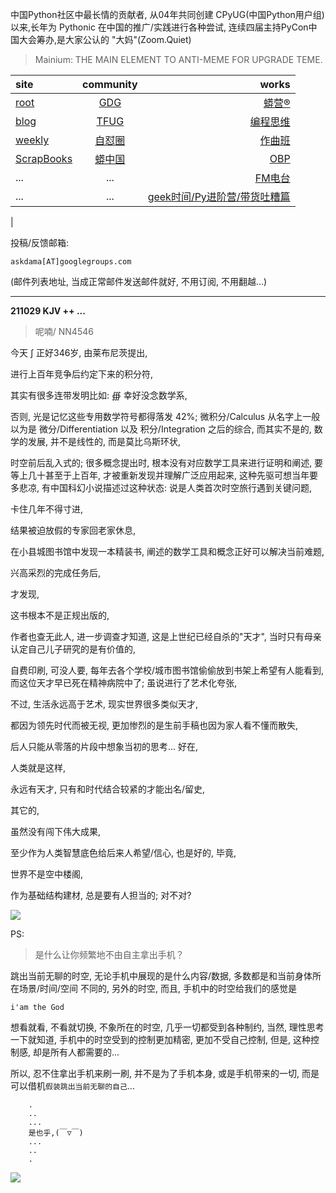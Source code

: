 中国Python社区中最长情的贡献者, 从04年共同创建 CPyUG(中国Python用户组)以来,长年为 Pythonic 在中国的推广/实践进行各种尝试, 连续四届主持PyCon中国大会筹办,是大家公认的 "大妈"(Zoom.Quiet)

> Mainium: THE MAIN ELEMENT TO ANTI-MEME FOR UPGRADE TEME.

| site | community | works |
| :-----| :----: | ----: |
| [root](http://zoomquiet.io/) | [GDG](https://blog.zhgdg.org/) | [蟒营®](https://doc.101.camp/) |
| [blog](https://blog.zoomquiet.io/pages/zoomquiet.html) | [TFUG](http://zh.tfug.world/) | [编程思维](https://py.101.camp/) |
| [weekly](http://weekly.pychina.org/) | [自怼圈](https://du.101.camp/) | [作曲班](https://mu.101.camp/) |
| [ScrapBooks](https://zoomquiet.io/collection.html) | [蟒中国](https://pychina.org/) | [OBP](https://zoomquiet.io/obp/index.html) |
| ... | ... | [FM电台](https://fm.101.camp/) |
| ... | ... | [geek时间/Py进阶营/带货吐糟篇](https://fm.101.camp/2020/geek2py-dama.html) 
 |


投稿/反馈邮箱:

    askdama[AT]googlegroups.com

(邮件列表地址, 
当成正常邮件发送邮件就好, 不用订阅, 不用翻越...)


---------------------------------------------------
**211029 KJV ++ ...**

> 呢喃/ NN4546




今天 ∫ 正好346岁,
由莱布尼茨提出,

进行上百年竞争后约定下来的积分符,

其实有很多连带发明比如: ∰
幸好没念数学系,

否则,
光是记忆这些专用数学符号都得落发 42%;
微积分/Calculus 从名字上一般以为是
微分/Differentiation 以及 积分/Integration 之后的综合,
而其实不是的,
数学的发展,
并不是线性的,
而是莫比乌斯环状,

时空前后乱入式的;
很多概念提出时,
根本没有对应数学工具来进行证明和阐述,
要等上几十甚至于上百年,
才被重新发现并理解广泛应用起来,
这种先驱可想当年要多悲凉,
有中国科幻小说描述过这种状态:
说是人类首次时空旅行遇到关键问题,

卡住几年不得寸进,

结果被迫放假的专家回老家休息,

在小县城图书馆中发现一本精装书,
阐述的数学工具和概念正好可以解决当前难题,

兴高采烈的完成任务后,

才发现,

这书根本不是正规出版的,

作者也查无此人,
进一步调查才知道,
这是上世纪已经自杀的"天才",
当时只有母亲认定自己儿子研究的是有价值的,

自费印刷,
可没人要,
每年去各个学校/城市图书馆偷偷放到书架上希望有人能看到,
而这位天才早已死在精神病院中了;
虽说进行了艺术化夸张,

不过, 
生活永远高于艺术,
现实世界很多类似天才,

都因为领先时代而被无视,
更加惨烈的是生前手稿也因为家人看不懂而散失,

后人只能从零落的片段中想象当初的思考...
好在,

人类就是这样,

永远有天才,
只有和时代结合较紧的才能出名/留史,

其它的,

虽然没有闯下伟大成果,

至少作为人类智慧底色给后来人希望/信心,
也是好的,
毕竟,

世界不是空中楼阁,

作为基础结构建材,
总是要有人担当的;
对不对​?





![](https://ipic.zoomquiet.top/2021-10-27-zq42-today-card-2110.029.jpeg)


PS:
> 是什么让你频繁地不由自主拿出手机？

跳出当前无聊的时空,
无论手机中展现的是什么内容/数据,
多数都是和当前身体所在场景/时间/空间 不同的,
另外的时空,
而且, 手机中的时空给我们的感觉是

    i'am the God

想看就看, 不看就切换,
不象所在的时空, 几乎一切都受到各种制约,
当然,
理性思考一下就知道,
手机中的时空受到的控制更加精密, 更加不受自己控制,
但是, 这种控制感,
却是所有人都需要的...

所以, 
忍不住拿出手机来刷一刷,
并不是为了手机本身, 或是手机带来的一切,
而是可以借机`假装跳出当前无聊的自己`...



```
    .
    ..
    ...
    是也乎,(￣▽￣)
    ...
    ..
    .
```


![](http://ydlj.zoomquiet.top/ipic/2021-07-10-210701DU21-zip.jpg)

